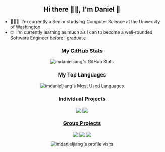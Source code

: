 <!--INTRODUCTION-->
<h2 align="center">
    Hi there 👋🏻, I'm Daniel 🥳
</h2>

<ul>
    <li>👨🏻‍🎓 &nbsp;I'm currently a Senior studying Computer Science at the University of Washington</li>
<!--     <li>🧑🏻‍🔬 &nbsp;I'm currently working on a research project with Microsoft while taking classes at UW</li>
    <li>🐍 &nbsp;I'm currently working on a Python Discord bot that uses the Reddit API</li> -->
    <li>🤓 &nbsp;I'm currently learning as much as I can to become a well-rounded Software Engineer before I graduate</li>
</ul>

<!--CONNECTIONS-->
<!--
<h3 align="center">
    Socials
</h3>

<p align="center">
    <a href="">
        <img height="25" src="https://user-images.githubusercontent.com/83325543/142747917-bf60018b-dd38-4c06-83fc-6be20d69439a.png"
    </a>
</p>
-->

<!--LANGUAGES AND TOOLS-->
<!--
<h3 align="center">
    Languages and Tools
</h3>

<p align="center">
    <img height="40" href="javascript:void(0)" src="https://user-images.githubusercontent.com/83325543/142748072-2e650025-baaa-4f55-8610-d5d63bdfcb0e.png"/>
</p>
-->

<!--GITHUB STATS-->
<h3 align="center">
    My GitHub Stats
</h3>

<p align="center">
    <img alt="imdanieljiang's GitHub Stats" src="https://github-readme-stats.vercel.app/api?username=imdanieljiang&hide_border=true&show_icons=true&count_private=true&include_all_commits=true&theme=dracula"/>
</p>

<!--TOP LANGUAGES-->
<h3 align="center">
    My Top Languages
</h3>

<p align="center">
    <img alt="imdanieljiang's Most Used Languages" src="https://github-readme-stats.vercel.app/api/top-langs/?username=imdanieljiang&hide_border=true&theme=dracula&langs_count=10"/>
</p>

<!--PROJECTS-->
<h3 align="center">
    Individual Projects
</h3>

<p align="center">
    <a href="https://github.com/imdanieljiang/PythonBot">
        <img align="center" src="https://github-readme-stats.vercel.app/api/pin/?username=imdanieljiang&repo=PythonBot&hide_border=true&theme=dracula"/>
    </a>
    <a href="https://github.com/imdanieljiang/IntelligentVoiceAssistant">
        <img align="center" src="https://github-readme-stats.vercel.app/api/pin/?username=imdanieljiang&repo=IntelligentVoiceAssistant&hide_border=true&theme=dracula"/>
</p>

<h3 align="center">
    Group Projects
</h3>

<p align="center">
    <a href="https://github.com/austnaa/AmazingTriviaMaze">
        <img align="center" src="https://github-readme-stats.vercel.app/api/pin/?username=austnaa&repo=AmazingTriviaMaze&hide_border=true&theme=dracula"/>
    </a>
    </a>
    <a href="https://github.com/huskiicoder/HOWLR-Client-Side">
        <img align="center" src="https://github-readme-stats.vercel.app/api/pin/?username=huskiicoder&repo=HOWLR-Client-Side&hide_border=true&theme=dracula"/>
    </a>
    <a href="https://github.com/huskiicoder/HOWLR-Server-Side">
        <img align="center" src="https://github-readme-stats.vercel.app/api/pin/?username=huskiicoder&repo=HOWLR-Server-Side&hide_border=true&theme=dracula"/>
    </a>
</p>

<p align="center">
    <img src="https://komarev.com/ghpvc/?username=imdanieljiang&color=red" alt="imdanieljiang's profile visits"/>
</p>

[comment]: https://github.com/anuraghazra/github-readme-stats

